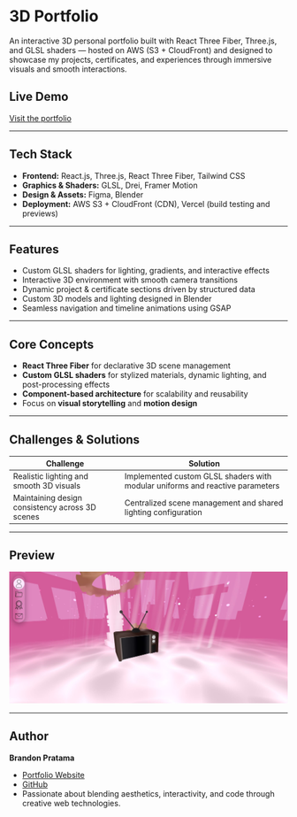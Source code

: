 # 3D Portfolio

An interactive 3D personal portfolio built with React Three Fiber, Three.js, and GLSL shaders — hosted on AWS (S3 + CloudFront) and designed to showcase my projects, certificates, and experiences through immersive visuals and smooth interactions.

## Live Demo
[Visit the portfolio](https://brandonpratama.com)

---

## Tech Stack

- **Frontend:** React.js, Three.js, React Three Fiber, Tailwind CSS  
- **Graphics & Shaders:** GLSL, Drei, Framer Motion  
- **Design & Assets:** Figma, Blender  
- **Deployment:** AWS S3 + CloudFront (CDN), Vercel (build testing and previews)

---

##  Features

- Custom GLSL shaders for lighting, gradients, and interactive effects  
- Interactive 3D environment with smooth camera transitions   
- Dynamic project & certificate sections driven by structured data  
- Custom 3D models and lighting designed in Blender  
- Seamless navigation and timeline animations using GSAP

---

## Core Concepts

- **React Three Fiber** for declarative 3D scene management  
- **Custom GLSL shaders** for stylized materials, dynamic lighting, and post-processing effects  
- **Component-based architecture** for scalability and reusability  
- Focus on **visual storytelling** and **motion design**  

---

## Challenges & Solutions

| Challenge | Solution |
|------------|-----------|
| Realistic lighting and smooth 3D visuals | Implemented custom GLSL shaders with modular uniforms and reactive parameters |
| Maintaining design consistency across 3D scenes | Centralized scene management and shared lighting configuration |

---

## Preview

![Portfolio Preview](./preview.jpeg)  


---

## Author

**Brandon Pratama**  
- [Portfolio Website](https://brandonpratama.com)  
- [GitHub](https://github.com/Unnamedhat88)  
- Passionate about blending aesthetics, interactivity, and code through creative web technologies.






